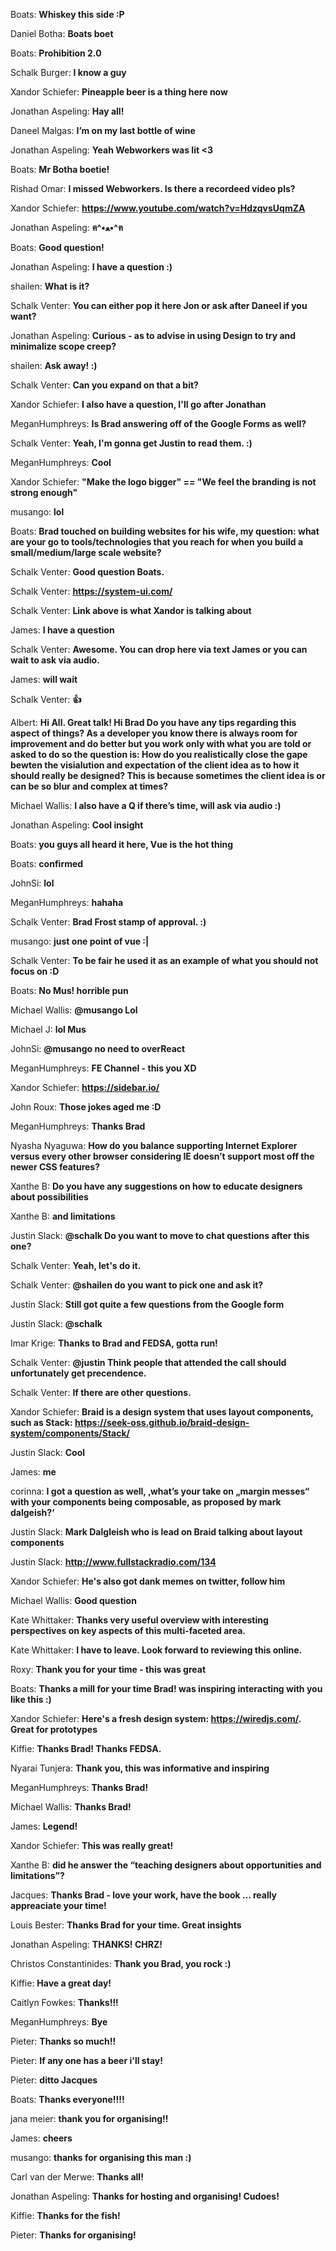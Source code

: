 
Boats: **Whiskey this side :P**

Daniel Botha: **Boats boet**

Boats: **Prohibition 2.0**

Schalk Burger: **I know a guy**

Xandor Schiefer: **Pineapple beer is a thing here now**

Jonathan Aspeling: **Hay all!**

Daneel Malgas: **I’m on my last bottle of wine**

Jonathan Aspeling: **Yeah Webworkers was lit <3**

Boats: **Mr Botha boetie!**

Rishad Omar: **I missed Webworkers. Is there a recordeed video pls?**

Xandor Schiefer: **https://www.youtube.com/watch?v=HdzqvsUqmZA**

Jonathan Aspeling: **ฅ^•ﻌ•^ฅ**

Boats: **Good question!**

Jonathan Aspeling: **I have a question :)**

shailen: **What is it?**

Schalk Venter: **You can either pop it here Jon or ask after Daneel if you want?**

Jonathan Aspeling: **Curious - as to advise in using Design to try and minimalize scope creep?**

shailen: **Ask away! :)**

Schalk Venter: **Can you expand on that a bit?**

Xandor Schiefer: **I also have a question, I'll go after Jonathan**

MeganHumphreys: **Is Brad answering off of the Google Forms as well?**

Schalk Venter: **Yeah, I'm gonna get Justin to read them. :)**

MeganHumphreys: **Cool**

Xandor Schiefer: **"Make the logo bigger" == "We feel the branding is not strong enough"**

musango: **lol**

Boats: **Brad touched on building websites for his wife, my question: what are your go to tools/technologies that you reach for when you build a small/medium/large scale website?**

Schalk Venter: **Good question Boats.**

Schalk Venter: **https://system-ui.com/**

Schalk Venter: **Link above is what Xandor is talking about**

James: **I have a question**

Schalk Venter: **Awesome. You can drop here via text James or you can wait to ask via audio.**

James: **will wait**

Schalk Venter: **👍**

Albert: **Hi All. Great talk! Hi Brad Do you have any tips regarding this aspect of things? As a developer you know there is always room for improvement and do better but you work only with what you are told or asked to do so the question is: How do you realistically close the gape bewten the visialution and expectation of the client idea as to how it should really be designed? This is because sometimes the client idea is or can be so blur and complex at times?**

Michael Wallis: **I also have a Q if there’s time, will ask via audio :)**

Jonathan Aspeling: **Cool insight**

Boats: **you guys all heard it here, Vue is the hot thing**

Boats: **confirmed**

JohnSi: **lol**

MeganHumphreys: **hahaha**

Schalk Venter: **Brad Frost stamp of approval. :)**

musango: **just one point of vue :|**

Schalk Venter: **To be fair he used it as an example of what you should not focus on :D**

Boats: **No Mus! horrible pun**

Michael Wallis: **@musango Lol**

Michael J: **lol Mus**

JohnSi: **@musango no need to overReact**

MeganHumphreys: **FE Channel - this you XD**

Xandor Schiefer: **https://sidebar.io/**

John Roux: **Those jokes aged me :D**

MeganHumphreys: **Thanks Brad**

Nyasha Nyaguwa: **How do you balance supporting Internet Explorer versus every other browser considering IE doesn’t support most off the newer CSS features?**

Xanthe B: **Do you have any suggestions on how to educate designers about possibilities**

Xanthe B: **and limitations**

Justin Slack: **@schalk Do you want to move to chat questions after this one?**

Schalk Venter: **Yeah, let's do it.**

Schalk Venter: **@shailen do you want to pick one and ask it?**

Justin Slack: **Still got quite a few questions from the Google form**

Justin Slack: **@schalk**

Imar Krige: **Thanks to Brad and FEDSA, gotta run!**

Schalk Venter: **@justin Think people that attended the call should unfortunately get precendence.**

Schalk Venter: **If there are other questions.**

Xandor Schiefer: **Braid is a design system that uses layout components, such as Stack: https://seek-oss.github.io/braid-design-system/components/Stack/**

Justin Slack: **Cool**

James: **me**

corinna: **I got a question as well, ‚what’s your take on „margin messes“ with your components being composable, as proposed by mark dalgeish?‘**

Justin Slack: **Mark Dalgleish who is lead on Braid talking about layout components**

Justin Slack: **http://www.fullstackradio.com/134**

Xandor Schiefer: **He's also got dank memes on twitter, follow him**

Michael Wallis: **Good question**

Kate Whittaker: **Thanks very useful overview with interesting perspectives on key aspects of this multi-faceted area.**

Kate Whittaker: **I have to leave. Look forward to reviewing this online.**

Roxy: **Thank you for your time - this was great**

Boats: **Thanks a mill for your time Brad! was inspiring interacting with you like this :)**

Xandor Schiefer: **Here's a fresh design system: https://wiredjs.com/. Great for prototypes**

Kiffie: **Thanks Brad! Thanks FEDSA.**

Nyarai Tunjera: **Thank you, this was informative and inspiring**

MeganHumphreys: **Thanks Brad!**

Michael Wallis: **Thanks Brad!**

James: **Legend!**

Xandor Schiefer: **This was really great!**

Xanthe B: **did he answer the “teaching designers about opportunities and limitations”?**

Jacques: **Thanks Brad - love your work, have the book … really appreaciate your time!**

Louis Bester: **Thanks Brad for your time. Great insights**

Jonathan Aspeling: **THANKS! CHRZ!**

Christos Constantinides: **Thank you Brad, you rock :)**

Kiffie: **Have a great day!**

Caitlyn Fowkes: **Thanks!!!**

MeganHumphreys: **Bye**

Pieter: **Thanks so much!!**

Pieter: **If any one has a beer i'll stay!**

Pieter: **ditto Jacques**

Boats: **Thanks everyone!!!!**

jana meier: **thank you for organising!!**

James: **cheers**

musango: **thanks for organising this man :)**

Carl van der Merwe: **Thanks all!**

Jonathan Aspeling: **Thanks for hosting and organising! Cudoes!**

Kiffie: **Thanks for the fish!**

Pieter: **Thanks for organising!**
